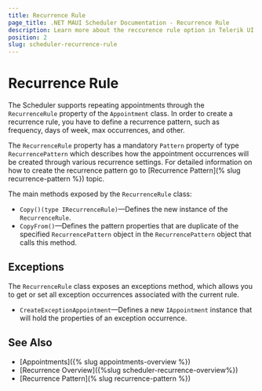 ```yaml
---
title: Recurrence Rule
page_title: .NET MAUI Scheduler Documentation - Recurrence Rule
description: Learn more about the reccurence rule option in Telerik UI for .NET MAUI Scheduler control.
position: 2
slug: scheduler-recurrence-rule
---
```


# Recurrence Rule

The Scheduler supports repeating appointments through the `RecurrenceRule` property of the `Appointment` class. In order to create a recurrence rule, you have to define a recurrence pattern, such as frequency, days of week, max occurrences, and other.

The `RecurrenceRule` property has a mandatory `Pattern` property of type `RecurrencePattern` which describes how the appointment occurrences will be created through various recurrence settings. For detailed information on how to create the recurrence pattern go to [Recurrence Pattern](% slug recurrence-pattern %}) topic.


The main methods exposed by the `RecurrenceRule` class:

* `Copy()(type IRecurrenceRule)`&mdash;Defines the new instance of the `RecurrenceRule`.
* `CopyFrom()`&mdash;Defines the pattern properties that are duplicate of the specified `RecurrencePattern` object in the `RecurrencePattern` object that calls this method.

## Exceptions 

The `RecurrenceRule` class exposes an exceptions method, which allows you to get or set all exception occurrences associated with the current rule.

* `CreateExceptionAppointment`&mdash;Defines a new `IAppointment` instance that will hold the properties of an exception occurrence.

## See Also

- [Appointments]({% slug appointments-overview %})
- [Recurrence Overview]({%slug scheduler-recurrence-overview%})
- [Recurrence Pattern](% slug recurrence-pattern %})